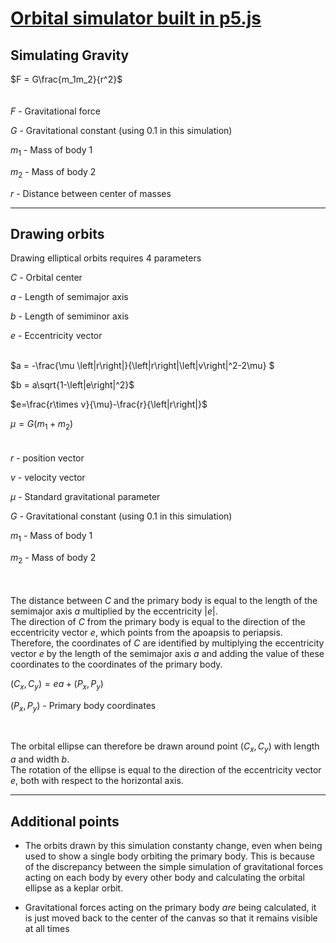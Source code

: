 
[Orbital simulator built in p5.js](https://wlldxn.github.io/Gravity_p5JS/)
==============

## Simulating Gravity
$F = G\frac{m_1m_2}{r^2}$
<br><br><br>
$F$ - Gravitational force

$G$ - Gravitational constant (using 0.1 in this simulation)

$m_1$ - Mass of body 1

$m_2$ - Mass of body 2

$r$ - Distance between center of masses

---

## Drawing orbits

Drawing elliptical orbits requires 4 parameters

$C$ - Orbital center

$a$ - Length of semimajor axis

$b$ - Length of semiminor axis

$e$ - Eccentricity vector
<br><br>



$a  = -\frac{\mu \left|r\right|}{\left|r\right|\left|v\right|^2-2\mu} $

$b = a\sqrt{1-\left|e\right|^2}$

$e=\frac{r\times v}{\mu}-\frac{r}{\left|r\right|}$

$\mu = G(m_1+m_2)$
<br><br><br>
$r$ - position vector

$v$ - velocity vector

$\mu$ - Standard gravitational parameter

$G$ - Gravitational constant (using 0.1 in this simulation)

$m_1$ - Mass of body 1

$m_2$ - Mass of body 2

<br><br>
The distance between $C$ and the primary body is equal to the length of the semimajor axis $a$ multiplied by the eccentricity $\left|e\right|$.
<br>The direction of $C$ from the primary body is equal to the direction of the eccentricity vector $e$, which points from the  apoapsis to periapsis.
<br>Therefore, the coordinates of $C$ are identified by multiplying the eccentricity vector $e$ by the length of the semimajor axis $a$ and adding the value of these coordinates to the coordinates of the primary body.

$(C_x,C_y) = ea + (P_x,P_y)$

$(P_x,P_y)$ - Primary body coordinates

<br>

The orbital ellipse can therefore be drawn around point $(C_x,C_y)$ with length $a$ and width $b$. 
<br>The rotation of the ellipse is equal to the direction of the eccentricity vector $e$, both with respect to the horizontal axis.

---
## Additional points
- The orbits drawn by this simulation constanty change, even when being used to show a single body orbiting the primary body. This is because of the discrepancy between the simple simulation of gravitational forces acting on each body by every other body and calculating the orbital ellipse as a keplar orbit.

- Gravitational forces acting on the primary body $\textit{are}$ being calculated, it is just moved back to the center of the canvas so that it remains visible at all times

